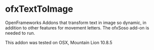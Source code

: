 # ofxTextToImage
OpenFrameworks Addons that transform text in image so dynamic, in addition to other features for movement letters. The ofxSoso add-on is needed to run. 

This addon was tested on OSX, Mountain Lion 10.8.5